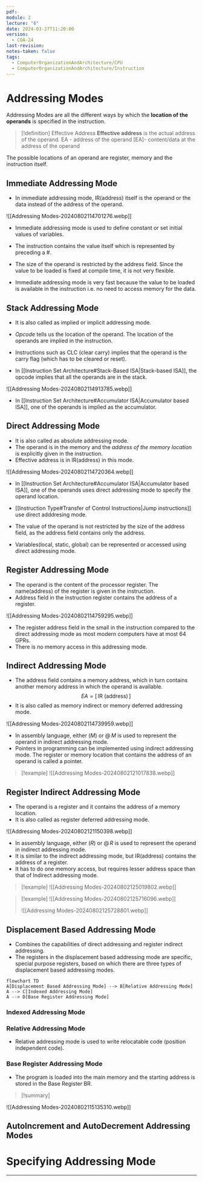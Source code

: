 ```yaml
---
pdf: 
module: 2
lecture: "6"
date: 2024-03-27T11:20:00
version:
  - COA-24
last-revision: 
notes-taken: false
tags:
  - ComputerOrganizationAndArchitecture/CPU
  - ComputerOrganizationAndArchitecture/Instruction
---
```

# Addressing Modes

Addressing Modes are all the different ways by which the **location of the operands** is specified in the instruction.

> [!definition] Effective Address
> **Effective address** is the actual address of the operand.
> EA - address of the operand
> $[$EA$]$- content/data at the address of the operand 

The possible locations of an operand are register, memory and the instruction itself.

## Immediate Addressing Mode

- In immediate addressing mode, IR(address) itself is the operand or the data instead of the address of the operand.

![[Addressing Modes-20240802114701276.webp]]

- Immediate addressing mode is used to define constant or set initial values of variables.
- The instruction contains the value itself which is represented by preceding a $\#$.

- The size of the operand is restricted by the address field. Since the value to be loaded is fixed at compile time, it is not very flexible.
- Immediate addressing mode is very fast because the value to be loaded is available in the instruction i.e. no need to access memory for the data.

## Stack Addressing Mode

- It is also called as implied or implicit addressing mode.
- *Opcode* tells us the location of the operand. The location of the operands are implied in the instruction.

- Instructions such as CLC (clear carry) implies that the operand is the carry flag (which has to be cleared or reset).
- In [[Instruction Set Architecture#Stack-Based ISA|Stack-based ISA]], the opcode implies that all the operands are in the stack.

![[Addressing Modes-20240802114913785.webp]]

- In [[Instruction Set Architecture#Accumulator ISA|Accumulator based ISA]], one of the operands is implied as the accumulator.

## Direct Addressing Mode

- It is also called as absolute addressing mode.
- The operand is in the memory and the *address of the memory location* is explicitly given in the instruction.
- Effective address is in IR(address) in this mode.

![[Addressing Modes-20240802114720364.webp]]

- In [[Instruction Set Architecture#Accumulator ISA|Accumulator based ISA]], one of the operands uses direct addressing mode to specify the operand location.
- [[Instruction Type#Transfer of Control Instructions|Jump instructions]] use direct adddresing mode.

- The value of the operand is not restricted by the size of the address field, as the address field contains only the address.
- Variables(local, static, global) can be represented or accessed using direct addressing mode.

## Register Addressing Mode

- The operand is the content of the processor register. The name(address) of the register is given in the instruction.
- Address field in the instruction register contains the address of a register.

![[Addressing Modes-20240802114759295.webp]]

- The register address field in the small in the instruction compared to the direct addressing mode as most modern computers have at most 64 GPRs.
- There is no memory access in this addressing mode.

## Indirect Addressing Mode

- The address field contains a memory address, which in turn contains another memory address in which the operand is available.
$$EA = [\,\text{IR (address)}\,]$$
- It is also called as memory indirect or memory deferred addressing mode.

![[Addressing Modes-20240802114739959.webp]]

- In assembly language, either $(M)$ or $@ \,M$ is used to represent the operand in indirect addressing mode.
- Pointers in programming can be implemented using indirect addressing mode. The register or memory location that contains the address of an operand is called a pointer.

> [!example] 
> ![[Addressing Modes-20240802121017838.webp]]

## Register Indirect Addressing Mode

- The operand is a register and it contains the address of  a memory location.
- It is also called as register deferred addressing mode.

![[Addressing Modes-20240802121150398.webp]]

- In assembly language, either $(R)$ or $@ \,R$ is used to represent the operand in indirect addressing mode.
- It is similar to the indirect addressing mode, but IR(address) contains the address of a register.
- It has to do one memory access, but requires lesser address space than that of Indirect addressing mode.


> [!example] 
> ![[Addressing Modes-20240802125019802.webp]]

> [!example] 
> ![[Addressing Modes-20240802125716096.webp]]
> 
> ![[Addressing Modes-20240802125728801.webp]]

## Displacement Based Addressing Mode

- Combines the capabilities of direct addressing and register indirect addressing.
- The registers in the displacement based addressing mode are specific, special purpose registers, based on which there are three types of displacement based addressing modes.

```merm
flowchart TD
A[Displacement Based Addressing Mode] --> B[Relative Addressing Mode]
A --> C[Indexed Addressing Mode]
A --> D[Base Register Addressing Mode]
```

### Indexed Addressing Mode


### Relative Addressing Mode
- Relative addressing mode is used to write relocatable code (position independent code).


### Base Register Addressing Mode

- The program is loaded into the main memory and the starting address is stored in the Base Register BR.


> [!summary] 

![[Addressing Modes-20240802115135310.webp]]

## AutoIncrement and AutoDecrement Addressing Modes




# Specifying Addressing Mode



---